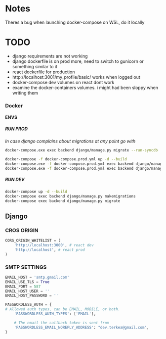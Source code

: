 # Notes
Theres a bug when launching docker-compose on WSL, do it locally


# TODO
 * django requirements are not working
 * django dockerfile is on prod more, need to switch to gunicorn or something similar to it
 * react dockerfile for production
 * http://localhost:3001/my_profile/basic/ works when logged out
 * docker-compose dev volumes on react dont work
 * examine the docker-containers volumes. i might had been sloppy when writing them
### Docker

#### ENVS
##### RUN PROD

*In case django complains about migrations at any point go with*
```bash
docker-compose.exe exec backend django/manage.py migrate --run-syncdb
```

```bash
docker-compose -f docker-compose.prod.yml up -d --build
docker-compose.exe -f docker-compose.prod.yml exec backend django/manage.py makemigrations
docker-compose.exe -f docker-compose.prod.yml exec backend django/manage.py migrate
```

##### RUN DEV
```bash
docker-compose up -d --build
docker-compose exec backend django/manage.py makemigrations
docker-compose exec backend django/manage.py migrate
```

## Django
### CROS ORIGIN
```python
CORS_ORIGIN_WHITELIST = (
    'http://localhost:3000', # react dev
    'http://localhost', # react prod
)
```

### SMTP SETTINGS
```python
EMAIL_HOST = 'smtp.gmail.com'
EMAIL_USE_TLS = True
EMAIL_PORT = 587
EMAIL_HOST_USER = ''
EMAIL_HOST_PASSWORD = ''

PASSWORDLESS_AUTH = {
# Allowed auth types, can be EMAIL, MOBILE, or both.
    'PASSWORDLESS_AUTH_TYPES': ['EMAIL'],

    # The email the callback token is sent from
    'PASSWORDLESS_EMAIL_NOREPLY_ADDRESS': "dev.terkea@gmail.com",
}
```

